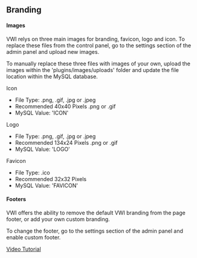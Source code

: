 ## Branding

#### Images
VWI relys on three main images for branding, favicon, logo and icon.
To replace these files from the control panel, go to the settings section of the admin panel and upload new images.

To manually replace these three files with images of your own, upload the images within the 'plugins/images/uploads' folder and update the file location within the MySQL database.



Icon 
* File Type: .png, .gif, .jpg or .jpeg
* Recommended 40x40 Pixels .png or .gif
* MySQL Value: 'ICON'

Logo
* File Type: .png, .gif, .jpg or .jpeg
* Recommended 134x24 Pixels .png or .gif
* MySQL Value: 'LOGO'

Favicon 
* File Type: .ico
* Recommended 32x32 Pixels
* MySQL Value: 'FAVICON'

#### Footers
VWI offers the ability to remove the default VWI branding from the page footer, or add your own custom branding.

To change the footer, go to the settings section of the admin panel and enable custom footer.


[Video Tutorial](https://www.youtube.com/watch?v=xCWJyRbRd8Q&list=PL4JkcC_rCsyf9ha5OBrWqDS4xWC3hZgfz)